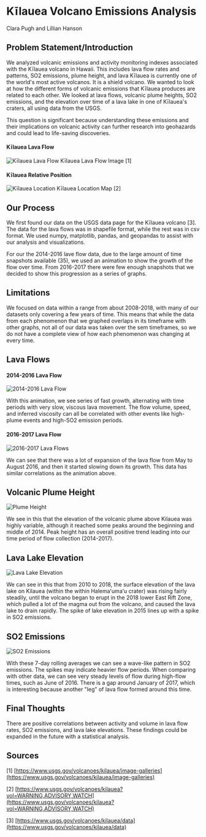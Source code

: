 # Kīlauea Volcano Emissions Analysis
Clara Pugh and Lillian Hanson


## Problem Statement/Introduction
We analyzed volcanic emissions and activity monitoring indexes associated with the Kīlauea volcano in Hawaii. This includes lava flow rates and patterns, SO2 emissions, plume height, and lava Kīlauea is currently one of the world's most active volcanos. It is a shield volcano. We wanted to look at how the different forms of volcanic emissions that Kīlauea produces are related to each other. We looked at lava flows, volcanic plume heights, SO2 emissions, and the elevation over time of a lava lake in one of Kīlauea's craters, all using data from the USGS.

This question is significant because understanding these emissions and their implications on volcanic activity can further research into geohazards and could lead to life-saving discoveries.

#### Kīlauea Lava Flow
![Kīlauea Lava Flow](../figures/lava-flow-image-USGS.jpg)
Kīlauea Lava Flow Image [1]

#### Kīlauea Relative Position
![Kīlauea Location](../figures/volcano_location_map.png)
Kīlauea Location Map [2]

## Our Process
We first found our data on the USGS data page for the Kīlauea volcano [3]. The data for the lava flows was in shapefile format, while the rest was in csv format. We used numpy, matplotlib, pandas, and geopandas to assist with our analysis and visualizations.

For our the 2014-2016 lave flow data, due to the large amount of time snapshots available (35), we used an animation to show the growth of the flow over time. From 2016-2017 there were few enough snapshots that we decided to show this progression as a series of graphs.


## Limitations
We focused on data within a range from about 2008-2018, with many of our datasets only covering a few years of time. This means that while the data from each phenomenon that we graphed overlaps in its timeframe with other graphs, not all of our data was taken over the sem timeframes, so we do not have a complete view of how each phenomenon was changing at every time.

## Lava Flows

#### 2014-2016 Lava Flow
![2014-2016 Lava Flow](../figures/lava_flow_animation.gif)

With this animation, we see series of fast growth, alternating with time periods with very slow, viscous lava movement. The flow volume, speed, and inferred viscosity can all be correlated with other events like high-plume events and high-SO2 emission periods. 

#### 2016-2017 Lava Flow
![2016-2017 Lava Flows](../figures/2016-17_lava.png)

We can see that there was a lot of expansion of the lava flow from May to August 2016, and then it started slowing down its growth. This data has similar correlations as the animation above. 

## Volcanic Plume Height
![Plume Height](../figures/plume_height.png)

We see in this that the elevation of the volcanic plume above Kilauea was highly variable, although it reached some peaks around the beginning and middle of 2014. Peak height has an overall positive trend leading into our time period of flow collection (2014-2017). 

## Lava Lake Elevation
![Lava Lake Elevation](../figures/lava_lake_elev.png)

We can see in this that from 2010 to 2018, the surface elevation of the lava lake on Kilauea (within the within Halemaʻumaʻu crater) was rising fairly steadily, until the volcano began to erupt in the 2018 lower East Rift Zone, which pulled a lot of the magma out from the volcano, and caused the lava lake to drain rapidly. The spike of lake elevation in 2015 lines up with a spike in SO2 emissions. 

## SO2 Emissions
![SO2 Emissions](../figures/SO2_emissions.png)

With these 7-day rolling averages we can see a wave-like pattern in SO2 emissions. The spikes may indicate heavier flow periods. When comparing with other data, we can see very steady levels of flow during high-flow times, such as June of 2016. There is a gap around January of 2017, which is interesting because another "leg" of lava flow formed around this time. 

## Final Thoughts
There are positive correlations between activity and volume in lava flow rates, SO2 emissions, and lava lake elevations. These findings could be expanded in the future with a statistical analysis. 

## Sources
[1] [https://www.usgs.gov/volcanoes/kilauea/image-galleries](https://www.usgs.gov/volcanoes/kilauea/image-galleries)

[2] [https://www.usgs.gov/volcanoes/kilauea?vol=WARNING,ADVISORY,WATCH](https://www.usgs.gov/volcanoes/kilauea?vol=WARNING,ADVISORY,WATCH)

[3] [https://www.usgs.gov/volcanoes/kilauea/data](https://www.usgs.gov/volcanoes/kilauea/data)
